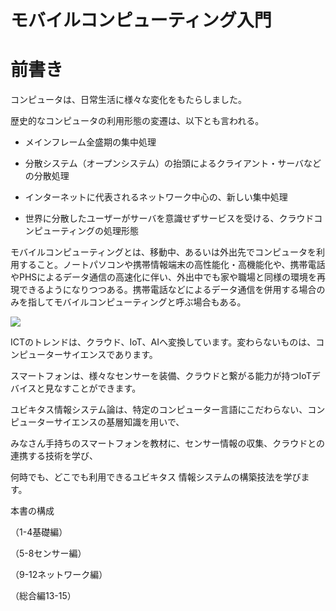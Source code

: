 # **モバイルコンピューティング入門**

# **前書き**

コンピュータは、日常生活に様々な変化をもたらしました。

歴史的なコンピュータの利用形態の変遷は、以下とも言われる。

* メインフレーム全盛期の集中処理

* 分散システム（オープンシステム）の抬頭によるクライアント・サーバなどの分散処理

* インターネットに代表されるネットワーク中心の、新しい集中処理

* 世界に分散したユーザーがサーバを意識せずサービスを受ける、クラウドコンピューティングの処理形態

モバイルコンピューティングとは、移動中、あるいは外出先でコンピュータを利用すること。ノートパソコンや携帯情報端末の高性能化・高機能化や、携帯電話やPHSによるデータ通信の高速化に伴い、外出中でも家や職場と同様の環境を再現できるようになりつつある。携帯電話などによるデータ通信を併用する場合のみを指してモバイルコンピューティングと呼ぶ場合もある。

![](https://lh4.googleusercontent.com/f0FB-OJDOsl4SfDKPtIFSvR6syMFJqchQ2926PXHsTATCdjoMnjioJsJhe5p6qtdD-mwJqj0uLkFjp_iDkGolc32mH0RyR8_lpWSY_2IT6CGddmGKlWDr3qQQwH0OSxrstUeQBpN)

ICTのトレンドは、クラウド、IoT、AIへ変換しています。変わらないものは、コンピューターサイエンスであります。

スマートフォンは、様々なセンサーを装備、クラウドと繋がる能力が持つIoTデバイスと見なすことができます。

ユビキタス情報システム論は、特定のコンピューター言語にこだわらない、コンピューターサイエンスの基層知識を用いで、

みなさん手持ちのスマートフォンを教材に、センサー情報の収集、クラウドとの連携する技術を学び、

何時でも、どこでも利用できるユビキタス 情報システムの構築技法を学びます。

本書の構成

（1-4基礎編）

（5-8センサー編）

（9-12ネットワーク編）

（総合編13-15）

